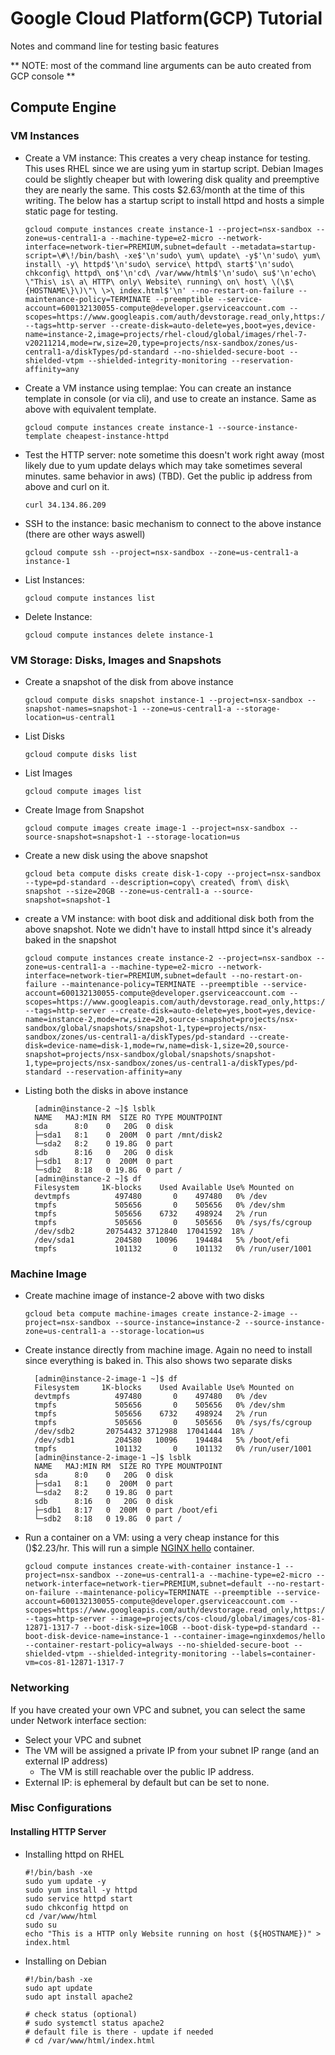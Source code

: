 # Google Cloud Platform(GCP) Tutorial
Notes and command line for testing basic features

** NOTE: most of the command line arguments can be auto created from GCP console **

## Compute Engine

### VM Instances

* Create a VM instance: This creates a very cheap instance for testing. This uses RHEL since we are using yum in startup script. Debian Images could be slightly cheaper but with lowering disk quality and preemptive they are nearly the same. This costs $2.63/month at the time of this writing. The below has a startup script to install httpd and hosts a simple static page for testing.
  ``` 
  gcloud compute instances create instance-1 --project=nsx-sandbox --zone=us-central1-a --machine-type=e2-micro --network-interface=network-tier=PREMIUM,subnet=default --metadata=startup-script=\#\!/bin/bash\ -xe$'\n'sudo\ yum\ update\ -y$'\n'sudo\ yum\ install\ -y\ httpd$'\n'sudo\ service\ httpd\ start$'\n'sudo\ chkconfig\ httpd\ on$'\n'cd\ /var/www/html$'\n'sudo\ su$'\n'echo\ \"This\ is\ a\ HTTP\ only\ Website\ running\ on\ host\ \(\$\{HOSTNAME\}\)\"\ \>\ index.html$'\n' --no-restart-on-failure --maintenance-policy=TERMINATE --preemptible --service-account=600132130055-compute@developer.gserviceaccount.com --scopes=https://www.googleapis.com/auth/devstorage.read_only,https://www.googleapis.com/auth/logging.write,https://www.googleapis.com/auth/monitoring.write,https://www.googleapis.com/auth/servicecontrol,https://www.googleapis.com/auth/service.management.readonly,https://www.googleapis.com/auth/trace.append --tags=http-server --create-disk=auto-delete=yes,boot=yes,device-name=instance-2,image=projects/rhel-cloud/global/images/rhel-7-v20211214,mode=rw,size=20,type=projects/nsx-sandbox/zones/us-central1-a/diskTypes/pd-standard --no-shielded-secure-boot --shielded-vtpm --shielded-integrity-monitoring --reservation-affinity=any
  ```

* Create a VM instance using templae: You can create an instance template in console (or via cli), and use to create an instance. Same as above with equivalent template.
  ``` 
  gcloud compute instances create instance-1 --source-instance-template cheapest-instance-httpd 
  ```

* Test the HTTP server: note sometime this doesn't work right away (most likely due to yum update delays which may take sometimes several minutes. same behavior in aws) (TBD). Get the public ip address from above and curl on it.
  ```
  curl 34.134.86.209
  ```

* SSH to the instance: basic mechanism to connect to the above instance (there are other ways aswell)
  ```
  gcloud compute ssh --project=nsx-sandbox --zone=us-central1-a instance-1
  ```

* List Instances: 
   ```
   gcloud compute instances list
   ```

* Delete Instance: 
   ```
   gcloud compute instances delete instance-1
   ```

### VM Storage: Disks, Images and Snapshots 

* Create a snapshot of the disk from above instance
  ```
  gcloud compute disks snapshot instance-1 --project=nsx-sandbox --snapshot-names=snapshot-1 --zone=us-central1-a --storage-location=us-central1
  ```

* List Disks
  ```
  gcloud compute disks list
  ```

* List Images
  ```
  gcloud compute images list
  ```

* Create Image from Snapshot
  ```
  gcloud compute images create image-1 --project=nsx-sandbox --source-snapshot=snapshot-1 --storage-location=us
  ```

* Create a new disk using the above snapshot
  ```
  gcloud beta compute disks create disk-1-copy --project=nsx-sandbox --type=pd-standard --description=copy\ created\ from\ disk\ snapshot --size=20GB --zone=us-central1-a --source-snapshot=snapshot-1
  ```

* create a VM instance: with boot disk and additional disk both from the above snapshot. Note we didn't have to install httpd since it's already baked in the snapshot
  ```
  gcloud compute instances create instance-2 --project=nsx-sandbox --zone=us-central1-a --machine-type=e2-micro --network-interface=network-tier=PREMIUM,subnet=default --no-restart-on-failure --maintenance-policy=TERMINATE --preemptible --service-account=600132130055-compute@developer.gserviceaccount.com --scopes=https://www.googleapis.com/auth/devstorage.read_only,https://www.googleapis.com/auth/logging.write,https://www.googleapis.com/auth/monitoring.write,https://www.googleapis.com/auth/servicecontrol,https://www.googleapis.com/auth/service.management.readonly,https://www.googleapis.com/auth/trace.append --tags=http-server --create-disk=auto-delete=yes,boot=yes,device-name=instance-2,mode=rw,size=20,source-snapshot=projects/nsx-sandbox/global/snapshots/snapshot-1,type=projects/nsx-sandbox/zones/us-central1-a/diskTypes/pd-standard --create-disk=device-name=disk-1,mode=rw,name=disk-1,size=20,source-snapshot=projects/nsx-sandbox/global/snapshots/snapshot-1,type=projects/nsx-sandbox/zones/us-central1-a/diskTypes/pd-standard --reservation-affinity=any
  ```

* Listing both the disks in above instance
  ```
	[admin@instance-2 ~]$ lsblk
	NAME   MAJ:MIN RM  SIZE RO TYPE MOUNTPOINT
	sda      8:0    0   20G  0 disk 
	├─sda1   8:1    0  200M  0 part /mnt/disk2
	└─sda2   8:2    0 19.8G  0 part 
	sdb      8:16   0   20G  0 disk 
	├─sdb1   8:17   0  200M  0 part 
	└─sdb2   8:18   0 19.8G  0 part /
	[admin@instance-2 ~]$ df
	Filesystem     1K-blocks    Used Available Use% Mounted on
	devtmpfs          497480       0    497480   0% /dev
	tmpfs             505656       0    505656   0% /dev/shm
	tmpfs             505656    6732    498924   2% /run
	tmpfs             505656       0    505656   0% /sys/fs/cgroup
	/dev/sdb2       20754432 3712840  17041592  18% /
	/dev/sda1         204580   10096    194484   5% /boot/efi
	tmpfs             101132       0    101132   0% /run/user/1001
  ```

### Machine Image

* Create machine image of instance-2 above with two disks
  ```
  gcloud beta compute machine-images create instance-2-image --project=nsx-sandbox --source-instance=instance-2 --source-instance-zone=us-central1-a --storage-location=us
  ```

* Create instance directly from machine image. Again no need to install since everything is baked in. This also shows two separate disks
  ```
	[admin@instance-2-image-1 ~]$ df
	Filesystem     1K-blocks    Used Available Use% Mounted on
	devtmpfs          497480       0    497480   0% /dev
	tmpfs             505656       0    505656   0% /dev/shm
	tmpfs             505656    6732    498924   2% /run
	tmpfs             505656       0    505656   0% /sys/fs/cgroup
	/dev/sdb2       20754432 3712988  17041444  18% /
	/dev/sdb1         204580   10096    194484   5% /boot/efi
	tmpfs             101132       0    101132   0% /run/user/1001
	[admin@instance-2-image-1 ~]$ lsblk
	NAME   MAJ:MIN RM  SIZE RO TYPE MOUNTPOINT
	sda      8:0    0   20G  0 disk 
	├─sda1   8:1    0  200M  0 part 
	└─sda2   8:2    0 19.8G  0 part 
	sdb      8:16   0   20G  0 disk 
	├─sdb1   8:17   0  200M  0 part /boot/efi
	└─sdb2   8:18   0 19.8G  0 part /
  ```  

* Run a container on a VM: using a very cheap instance for this ()$2.23/hr. This will run a simple [NGINX hello](https://hub.docker.com/r/nginxdemos/hello/) container.
  ```
  gcloud compute instances create-with-container instance-1 --project=nsx-sandbox --zone=us-central1-a --machine-type=e2-micro --network-interface=network-tier=PREMIUM,subnet=default --no-restart-on-failure --maintenance-policy=TERMINATE --preemptible --service-account=600132130055-compute@developer.gserviceaccount.com --scopes=https://www.googleapis.com/auth/devstorage.read_only,https://www.googleapis.com/auth/logging.write,https://www.googleapis.com/auth/monitoring.write,https://www.googleapis.com/auth/servicecontrol,https://www.googleapis.com/auth/service.management.readonly,https://www.googleapis.com/auth/trace.append --tags=http-server --image=projects/cos-cloud/global/images/cos-81-12871-1317-7 --boot-disk-size=10GB --boot-disk-type=pd-standard --boot-disk-device-name=instance-1 --container-image=nginxdemos/hello --container-restart-policy=always --no-shielded-secure-boot --shielded-vtpm --shielded-integrity-monitoring --labels=container-vm=cos-81-12871-1317-7
  ```


### Networking
If you have created your own VPC and subnet, you can select the same under Network interface section:
* Select your VPC and subnet
* The VM will be assigned a private IP from your subnet IP range (and an external IP address)
  * The VM is still reachable over the public IP address.
* External IP: is ephemeral by default but can be set to none.




### Misc Configurations

#### Installing HTTP Server

* Installing httpd on RHEL
  ```
  #!/bin/bash -xe
  sudo yum update -y
  sudo yum install -y httpd
  sudo service httpd start
  sudo chkconfig httpd on
  cd /var/www/html
  sudo su
  echo "This is a HTTP only Website running on host (${HOSTNAME})" > index.html
  ```
* Installing on Debian
  ```
  #!/bin/bash -xe
  sudo apt update
  sudo apt install apache2

  # check status (optional)
  # sudo systemctl status apache2
  # default file is there - update if needed
  # cd /var/www/html/index.html 
  ```  